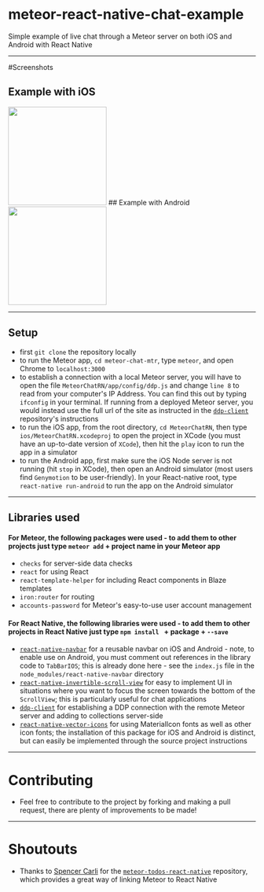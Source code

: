 # meteor-react-native-chat-example
Simple example of live chat through a Meteor server on both iOS and Android with React Native

***
#Screenshots

## Example with iOS

<image src="https://raw.githubusercontent.com/tgoldenberg/meteor-react-native-chat-example/master/meteor-chat-1.png" width="200px"/>
## Example with Android

<image src="https://raw.githubusercontent.com/tgoldenberg/meteor-react-native-chat-example/master/meteor-chat-2.png" width="200px"/>

*** 
## Setup 

- first `git clone` the repository locally
- to run the Meteor app, `cd meteor-chat-mtr`, type `meteor`, and open Chrome to `localhost:3000`
- to establish a connection with a local Meteor server, you will have to open the file `MeteorChatRN/app/config/ddp.js` and change `line 8` to read from your computer's IP Address. You can find this out by typing `ifconfig` in your terminal. If running from a deployed Meteor server, you would instead use the full url of the site as instructed in the [`ddp-client`](https://github.com/hharnisc/node-ddp-client) repository's instructions
- to run the iOS app, from the root directory, `cd MeteorChatRN`, then type `ios/MeteorChatRN.xcodeproj` to open the project in XCode (you must have an up-to-date version of `XCode`), then hit the `play` icon to run the app in a simulator
- to run the Android app, first make sure the iOS Node server is not running (hit `stop` in XCode), then open an Android simulator (most users find `Genymotion` to be user-friendly). In your React-native root, type `react-native run-android` to run the app on the Android simulator

*** 
## Libraries used

#### For Meteor, the following packages were used - to add them to other projects just type `meteor add` + project name in your Meteor app
  - `checks` for server-side data checks
  - `react` for using React 
  - `react-template-helper` for including React components in Blaze templates
  - `iron:router` for routing
  - `accounts-password` for Meteor's easy-to-use user account management
  
#### For React Native, the following libraries were used - to add them to other projects in React Native just type `npm install ` + package + `--save`
  - [`react-native-navbar`](https://github.com/react-native-fellowship/react-native-navbar) for a reusable navbar on iOS and Android - note, to enable use on Android, you must comment out references in the library code to `TabBarIOS`; this is already done here - see the `index.js` file in the `node_modules/react-native-navbar` directory
  - [`react-native-invertible-scroll-view`](https://github.com/exponentjs/react-native-invertible-scroll-view) for easy to implement UI in situations where you want to focus the screen towards the bottom of the `ScrollView`; this is particularly useful for chat applications
  - [`ddp-client`](https://github.com/hharnisc/node-ddp-client) for establishing a DDP connection with the remote Meteor server and adding to collections server-side
  - [`react-native-vector-icons`](https://github.com/oblador/react-native-vector-icons) for using MaterialIcon fonts as well as other icon fonts; the installation of this package for iOS and Android is distinct, but can easily be implemented through the source project instructions

**** 
# Contributing

- Feel free to contribute to the project by forking and making a pull request, there are plenty of improvements to be made!

****
# Shoutouts

- Thanks to [Spencer Carli](https://github.com/spencercarli) for the [`meteor-todos-react-native`](https://github.com/spencercarli/meteor-todos-react-native) repository, which provides a great way of linking Meteor to React Native
